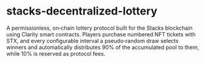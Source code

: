 # stacks-decentralized-lottery
A permissionless, on‑chain lottery protocol built for the Stacks blockchain using Clarity smart contracts. Players purchase numbered NFT tickets with STX, and every configurable interval a pseudo‑random draw selects winners and automatically distributes 90% of the accumulated pool to them, while 10% is reserved as protocol fees.
